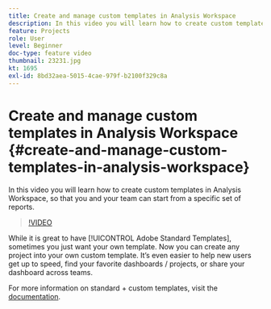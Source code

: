 ```yaml
---
title: Create and manage custom templates in Analysis Workspace
description: In this video you will learn how to create custom templates in Analysis Workspace, so that you and your team can start from a specific set of reports.
feature: Projects
role: User
level: Beginner
doc-type: feature video
thumbnail: 23231.jpg
kt: 1695
exl-id: 8bd32aea-5015-4cae-979f-b2100f329c8a
---
```

# Create and manage custom templates in Analysis Workspace {#create-and-manage-custom-templates-in-analysis-workspace}

In this video you will learn how to create custom templates in Analysis Workspace, so that you and your team can start from a specific set of reports.

>[!VIDEO](https://video.tv.adobe.com/v/23231/?quality=12)

While it is great to have [!UICONTROL Adobe Standard Templates], sometimes you just want your own template. Now you can create any project into your own custom template. It’s even easier to help new users get up to speed, find your favorite dashboards / projects, or share your dashboard across teams.

For more information on standard + custom templates, visit the [documentation](https://experienceleague.adobe.com/docs/analytics/analyze/analysis-workspace/build-workspace-project/starter-projects.html?lang=en).
